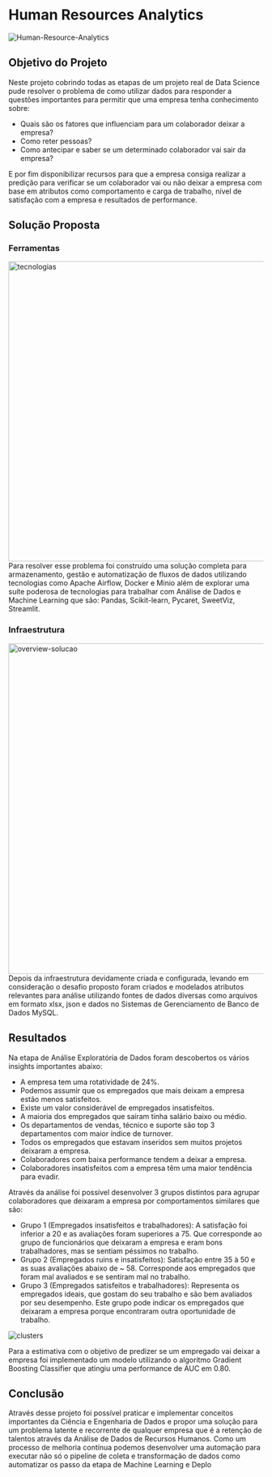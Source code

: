 ﻿# Human Resources Analytics
 ![Human-Resource-Analytics](https://user-images.githubusercontent.com/60453201/163038025-d710c813-4733-44df-b518-6e252d3775c7.jpeg)
 ## Objetivo do Projeto
 Neste projeto cobrindo todas as etapas de um projeto real de Data
Science pude resolver o problema de como utilizar dados para
responder a questões importantes para permitir que uma empresa tenha
conhecimento sobre:

- Quais são os fatores que influenciam para um colaborador deixar a
empresa?
- Como reter pessoas?
- Como antecipar e saber se um determinado colaborador vai sair da
empresa?

E por fim disponibilizar recursos para que a empresa consiga realizar a
predição para verificar se um colaborador vai ou não deixar a empresa
com base em atributos como comportamento e carga de trabalho, nível
de satisfação com a empresa e resultados de performance.

## Solução Proposta

### Ferramentas

<img width="593" alt="tecnologias" src="https://user-images.githubusercontent.com/60453201/163038368-79ad21dc-c4b8-4baa-8e0f-af4b188ff74f.png">
Para resolver esse problema foi construído uma solução completa para
armazenamento, gestão e automatização de fluxos de dados utilizando
tecnologias como Apache Airflow, Docker e Minio além de explorar
uma suíte poderosa de tecnologias para trabalhar com Análise de
Dados e Machine Learning que são: Pandas, Scikit-learn, Pycaret,
SweetViz, Streamlit.

### Infraestrutura

<img width="653" alt="overview-solucao" src="https://user-images.githubusercontent.com/60453201/163039197-3ce72f6b-07c4-45cc-a4af-2751fb21e048.png">
Depois da infraestrutura devidamente criada e configurada, levando em
consideração o desafio proposto foram criados e modelados atributos
relevantes para análise utilizando fontes de dados diversas como
arquivos em formato xlsx, json e dados no Sistemas de
Gerenciamento de Banco de Dados MySQL.

## Resultados
Na etapa de Análise Exploratória de Dados foram descobertos os vários
insights importantes abaixo:
- A empresa tem uma rotatividade de 24%.
- Podemos assumir que os empregados que mais deixam a empresa
estão menos satisfeitos.
- Existe um valor considerável de empregados insatisfeitos.
- A maioria dos empregados que saíram tinha salário baixo ou médio.
- Os departamentos de vendas, técnico e suporte são top 3
departamentos com maior índice de turnover.
- Todos os empregados que estavam inseridos sem muitos projetos
deixaram a empresa.
- Colaboradores com baixa performance tendem a deixar a empresa.
- Colaboradores insatisfeitos com a empresa têm uma maior tendência
para evadir.

Através da análise foi possível desenvolver 3 grupos distintos para
agrupar colaboradores que deixaram a empresa por comportamentos
similares que são:

- Grupo 1 (Empregados insatisfeitos e trabalhadores): A satisfação foi
inferior a 20 e as avaliações foram superiores a 75.
Que corresponde ao grupo de funcionários que deixaram a empresa e
eram bons trabalhadores, mas se sentiam péssimos no trabalho.
- Grupo 2 (Empregados ruins e insatisfeitos): Satisfação entre 35 à 50
e as suas avaliações abaixo de ~ 58.
Corresponde aos empregados que foram mal avaliados e se sentiram
mal no trabalho.
- Grupo 3 (Empregados satisfeitos e trabalhadores):
Representa os empregados ideais, que gostam do seu trabalho e são
bem avaliados por seu desempenho.
Este grupo pode indicar os empregados que deixaram a empresa
porque encontraram outra oportunidade de trabalho.

![clusters](https://user-images.githubusercontent.com/60453201/163038812-9e55cc88-293e-43c8-8e38-94c5029b4335.png)

Para a estimativa com o objetivo de predizer se um empregado vai
deixar a empresa foi implementado um modelo utilizando o algoritmo
Gradient Boosting Classifier que atingiu uma performance de AUC
em 0.80.

## Conclusão
Através desse projeto foi possível praticar e implementar conceitos
importantes da Ciência e Engenharia de Dados e propor uma solução
para um problema latente e recorrente de qualquer empresa que é a
retenção de talentos através da Análise de Dados de Recursos
Humanos.
Como um processo de melhoria contínua podemos desenvolver uma
automação para executar não só o pipeline de coleta e transformação
de dados como automatizar os passo da etapa de Machine Learning e
Deplo

